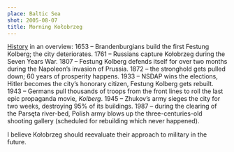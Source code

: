 ```yaml
---
place: Baltic Sea
shot: 2005-08-07
title: Morning Kołobrzeg
---
```


[History](http://en.wikipedia.org/wiki/Ko%C5%82obrzeg) in an overview: 1653 – Brandenburgians build the first Festung Kolberg; the city deteriorates. 1761 – Russians capture Kołobrzeg during the Seven Years War. 1807 – Festung Kolberg defends itself for over two months during the Napoleon’s invasion of Prussia. 1872 – the stronghold gets pulled down; 60 years of prosperity happens. 1933 – NSDAP wins the elections, Hitler becomes the city’s honorary citizen, Festung Kolberg gets rebuilt. 1943 – Germans pull thousands of troops from the front lines to roll the last epic propaganda movie, <cite>Kolberg</cite>. 1945 – Zhukov’s army sieges the city for two weeks, destroying 95% of its buildings. 1987 – during the clearing of the Parsęta river-bed, Polish army blows up the three-centuries-old shooting gallery (scheduled for rebuilding which never happened).

I believe Kołobrzeg should reevaluate their approach to military in the future.
